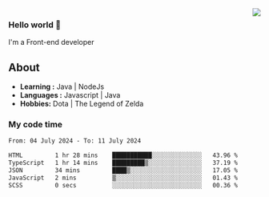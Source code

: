<img align='right' src="https://github-readme-stats.vercel.app/api?username=jumodada&show_icons=true&theme=vue">

### Hello world 👋

I'm a Front-end developer 
    
## About
-  **Learning :** Java | NodeJs
-  **Languages :** Javascript | Java
-  **Hobbies:** Dota | The Legend of Zelda

### My code time

<!--START_SECTION:waka-->

```txt
From: 04 July 2024 - To: 11 July 2024

HTML         1 hr 28 mins    ███████████░░░░░░░░░░░░░░   43.96 %
TypeScript   1 hr 14 mins    █████████▒░░░░░░░░░░░░░░░   37.19 %
JSON         34 mins         ████▒░░░░░░░░░░░░░░░░░░░░   17.05 %
JavaScript   2 mins          ▒░░░░░░░░░░░░░░░░░░░░░░░░   01.43 %
SCSS         0 secs          ░░░░░░░░░░░░░░░░░░░░░░░░░   00.36 %
```

<!--END_SECTION:waka-->
